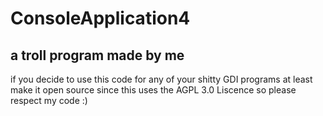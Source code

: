 # ConsoleApplication4

## a troll program made by me
if you decide to use this code for any of your shitty GDI programs at least
make it open source since this uses the AGPL 3.0 Liscence so please respect my code :)

